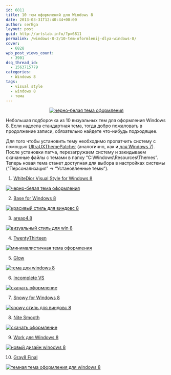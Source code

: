```yaml
---
id: 6811
title: 10 тем оформлений для Windows 8
date: 2013-03-31T12:40:44+00:00
author: serEga
layout: post
guid: http://artslab.info/?p=6811
permalink: /windows-8-2/10-tem-oformlenij-dlya-windows-8/
cover:
  - 6828
wpb_post_views_count:
  - 3901
dsq_thread_id:
  - 1563715779
categories:
  - Windows 8
tags:
  - visual style
  - windows 8
  - тема
---
```

<center>
  <a href="http://img.artslab.info/whitedior_win8_thema.jpg"><img src="http://img.artslab.info/whitedior_win8_thema-270x300.jpg" alt="черно-белая тема оформления" class="aligncenter size-medium wp-image-6821" srcset="http://img.artslab.info/whitedior_win8_thema-270x300.jpg 270w, http://img.artslab.info/whitedior_win8_thema-922x1024.jpg 922w" sizes="(max-width: 270px) 100vw, 270px" /></a>
</center>

Небольшая подборочка из 10 визуальных тем для оформления Windows 8. Если надоела стандартная тема, тогда добро пожаловать в продолжение записи, обязательно найдете что-нибудь подходящее.

<!--more-->

Для того чтобы установить тему необходимо пропатчить систему с помощью [UltraUXThemePatcher](http://www.syssel.net/hoefs/software_uxtheme.php?lang=en) (аналогично, как и [для Windows 7](http://artslab.info/ustanovka_tem_windows7/)). После установки патча, перезагружаем систему и закидываем скачанные файлы с темами в папку &#8220;C:\Windows\Resources\Themes&#8221;. Теперь новая тема станет доступная для выбора в настройках системы (&#8220;Персонализация&#8221; -> &#8220;Установленные темы&#8221;).

<!--more-->


  
1. [WhiteDior Visual Style for Windows 8](http://ridkurn.deviantart.com/art/WhiteDior-Visual-Style-for-Windows-8-361644703)
  
[<img src="http://img.artslab.info/whitedior_win8_thema-270x300.jpg" alt="черно-белая тема оформления" class="aligncenter size-medium wp-image-6821" srcset="http://img.artslab.info/whitedior_win8_thema-270x300.jpg 270w, http://img.artslab.info/whitedior_win8_thema-922x1024.jpg 922w" sizes="(max-width: 270px) 100vw, 270px" />](http://img.artslab.info/whitedior_win8_thema.jpg)

2. [Base for Windows 8](http://link6155.deviantart.com/art/Base-for-Windows-8-358462823)
  
[<img src="http://img.artslab.info/base_tema_dlya_win8-249x300.png" alt="красивый стиль для виндовс 8" class="aligncenter size-medium wp-image-6813" srcset="http://img.artslab.info/base_tema_dlya_win8-249x300.png 249w, http://img.artslab.info/base_tema_dlya_win8-851x1024.png 851w, http://img.artslab.info/base_tema_dlya_win8.png 956w" sizes="(max-width: 249px) 100vw, 249px" />](http://img.artslab.info/base_tema_dlya_win8.png)

3. [areao4.8](http://neiio.deviantart.com/art/areao4-8-339041326)
  
[<img src="http://img.artslab.info/areao_tema_windows-300x213.png" alt="визуальный стиль для win 8" class="aligncenter size-medium wp-image-6812" srcset="http://img.artslab.info/areao_tema_windows-300x213.png 300w, http://img.artslab.info/areao_tema_windows-1024x728.png 1024w, http://img.artslab.info/areao_tema_windows.png 1143w" sizes="(max-width: 300px) 100vw, 300px" />](http://img.artslab.info/areao_tema_windows.png)

4. [TwentyThirteen](http://sand-and-mercury.deviantart.com/art/TwentyThirteen-for-Windows-8-1-03-329736394)
  
[<img src="http://img.artslab.info/twentythirteen_for_windows_8-300x180.jpg" alt="минималистичная тема оформления" class="aligncenter size-medium wp-image-6820" srcset="http://img.artslab.info/twentythirteen_for_windows_8-300x180.jpg 300w, http://img.artslab.info/twentythirteen_for_windows_8-1024x614.jpg 1024w, http://img.artslab.info/twentythirteen_for_windows_8.jpg 1280w" sizes="(max-width: 300px) 100vw, 300px" />](http://img.artslab.info/twentythirteen_for_windows_8.jpg)

5. [Glow](http://seahorsepip.deviantart.com/art/Glow-326987269)
  
[<img src="http://img.artslab.info/glow_windows8_tema-300x188.png" alt="тема для windows 8" class="aligncenter size-medium wp-image-6814" srcset="http://img.artslab.info/glow_windows8_tema-300x188.png 300w, http://img.artslab.info/glow_windows8_tema.png 811w" sizes="(max-width: 300px) 100vw, 300px" />](http://img.artslab.info/glow_windows8_tema.png)

6. [Incomplete VS](http://sinopt.deviantart.com/art/Incomplete-VS-for-windows-8-RTM-326950280)
  
[<img src="http://img.artslab.info/incomplete_visual_style-300x168.png" alt="скачать оформление" class="aligncenter size-medium wp-image-6816" srcset="http://img.artslab.info/incomplete_visual_style-300x168.png 300w, http://img.artslab.info/incomplete_visual_style-1024x575.png 1024w, http://img.artslab.info/incomplete_visual_style.png 1366w" sizes="(max-width: 300px) 100vw, 300px" />](http://img.artslab.info/incomplete_visual_style.png)

7. [Snowy for Windows 8](http://carborunda.deviantart.com/art/Snowy-v2-0-Final-for-Windows-8-358919115)
  
[<img src="http://img.artslab.info/snowy_v2_0_final-165x300.jpg" alt="snowy стиль для виндовс 8" class="aligncenter size-medium wp-image-6818" srcset="http://img.artslab.info/snowy_v2_0_final-165x300.jpg 165w, http://img.artslab.info/snowy_v2_0_final-563x1024.jpg 563w, http://img.artslab.info/snowy_v2_0_final.jpg 1100w" sizes="(max-width: 165px) 100vw, 165px" />](http://img.artslab.info/snowy_v2_0_final.jpg)

8. [Nite Smooth](http://neiio.deviantart.com/art/Nite-Smooth-337988067)
  
[<img src="http://img.artslab.info/nite_smooth_skachat-258x300.png" alt="скачать оформление" class="aligncenter size-medium wp-image-6817" srcset="http://img.artslab.info/nite_smooth_skachat-258x300.png 258w, http://img.artslab.info/nite_smooth_skachat-881x1024.png 881w, http://img.artslab.info/nite_smooth_skachat.png 1080w" sizes="(max-width: 258px) 100vw, 258px" />](http://img.artslab.info/nite_smooth_skachat.png)

9. [Work для Windows 8](http://neiio.deviantart.com/art/Work-for-Windows-8-337353688)
  
[<img src="http://img.artslab.info/tema_work_dlya_windows-213x300.png" alt="новый дизайн winodws 8" class="aligncenter size-medium wp-image-6819" srcset="http://img.artslab.info/tema_work_dlya_windows-213x300.png 213w, http://img.artslab.info/tema_work_dlya_windows-728x1024.png 728w, http://img.artslab.info/tema_work_dlya_windows.png 768w" sizes="(max-width: 213px) 100vw, 213px" />](http://img.artslab.info/tema_work_dlya_windows.png)

10. [Gray8 Final](http://gsw953onda.deviantart.com/art/Gray8-final-341470041)
  
[<img src="http://img.artslab.info/gray8_oformlenie_win8-178x300.png" alt="темная тема оформления для windows 8" class="aligncenter size-medium wp-image-6815" srcset="http://img.artslab.info/gray8_oformlenie_win8-178x300.png 178w, http://img.artslab.info/gray8_oformlenie_win8-610x1024.png 610w, http://img.artslab.info/gray8_oformlenie_win8.png 1366w" sizes="(max-width: 178px) 100vw, 178px" />](http://img.artslab.info/gray8_oformlenie_win8.png)